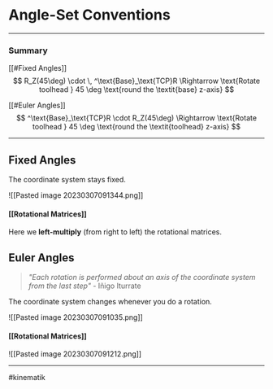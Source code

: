 # Angle-Set Conventions

---

### Summary
[[#Fixed Angles]]
$$
R_Z(45\deg) \cdot \, ^\text{Base}_\text{TCP}R \Rightarrow \text{Rotate toolhead } 45 \deg \text{round the \textit{base} z-axis}
$$

[[#Euler Angles]]
$$
^\text{Base}_\text{TCP}R \cdot R_Z(45\deg)  \Rightarrow \text{Rotate  toolhead } 45 \deg \text{round the \textit{toolhead} z-axis}
$$

---


## Fixed Angles
The coordinate system stays fixed.

![[Pasted image 20230307091344.png]]

#### [[Rotational Matrices]]
Here we **left-multiply** (from right to left) the rotational matrices.


## Euler Angles
> *"Each rotation is performed about an axis of the coordinate system from the last step"*
>\- Iñigo Iturrate

The coordinate system changes whenever you do a rotation.

![[Pasted image 20230307091035.png]]


#### [[Rotational Matrices]]
![[Pasted image 20230307091212.png]]


---
#kinematik 
